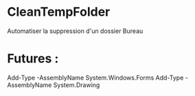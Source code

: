 # CleanTempFolder
Automatiser la suppression d'un dossier Bureau

# Futures :

Add-Type -AssemblyName System.Windows.Forms
Add-Type -AssemblyName System.Drawing

<!-- Copier-coller le Script et ouvrez votre terminal placer vous dans le dossier se trouvant le Script.
Exécutez le avec <code>.\CleanTempFolder.ps1<cpde>
Il créera un dossier temporaire de 30s puis supprime les contenu du dossiers (donc penser à mettre quelque chose dont vous avez envie de supprimer).

## AJuster la durée de suppression de votre dossier.

## Exécution en mode totalement caché
Pour lancer le script sans afficher de fenêtre PowerShell :
### Créer un fichier batch : 
Créez un fichier .bat (LaunchTempScript.bat) pour exécuter le script PowerShell en arrière-plan.
Ouvrez votre notebloc ou Vscode selon votre choix.
Créez un fichier nommé LaunchTempScript.bat.
Ajoutez ce contenu :
<code> powershell -WindowStyle Hidden -NoProfile -File "C:\Users\elhad\Bureau\CleanTempFolder.ps1" <code>
Double-cliquez sur le fichier LaunchTempScript.bat pour exécuter le script sans fenêtre visible.

## Convertir en application exécutable
Utilisez un convertisseur PowerShell vers EXE comme PS2EXE.
<code>Install-Module -Name ps2exe -Scope CurrentUser <code>
Convertissez votre script avec la commande:
<code>ps2exe.ps1 -inputFile MonScript.ps1 -outputFile MonApplication.exe<code>
Une fois converti, votre application peut être lancée comme un programme standard.
 -->
